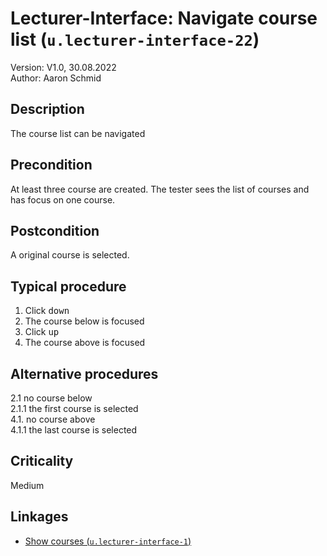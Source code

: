 # Lecturer-Interface: Navigate course list (`u.lecturer-interface-22`)


Version: V1.0, 30.08.2022 \
Author: Aaron Schmid

## Description

The course list can be navigated

## Precondition

At least three course are created. 
The tester sees the list of courses and has focus on one course.

## Postcondition

A original course is selected.

## Typical procedure

1. Click <kbd>down</kbd>
2. The course below is focused
3. Click <kbd>up</kbd>
4. The course above is focused

## Alternative procedures

2.1 no course below \
2.1.1 the first course is selected \
4.1. no course above \
4.1.1 the last course is selected

## Criticality

Medium

## Linkages

- [Show courses (`u.lecturer-interface-1`)](u-lecturer-interface-01-show-courses.md)
